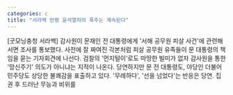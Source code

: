```yaml
---
categories: c
title: "서라백 만평 윤석열차의 폭주는 계속된다"
---
```

[굿모닝충청 서라백] 감사원이 문재인 전 대통령에게 &#39;서해 공무원 피살 사건&#39;에 관련해 서면 조사를 통보했다. 사전에 잘 짜여진 각본처럼 피살 공무원 유족들이 문 대통령의 책임을 묻는 기자회견에 나선다. 검찰의 &#39;먼지털이&#39;로도 마땅한 빌미가 없자 감사원을 통한 &#39;망신주기&#39; 의도가 아니냐는 지적이 나온다. 당연하지만 문 전 대통령도, 야당인 더불어민주당도 상당한 불쾌감을 표출하고 있다. &#39;무례하다&#39;, &#39;선을 넘었다&#39;는 반응은 당연. 집권 후 드러난 무능과 비위를